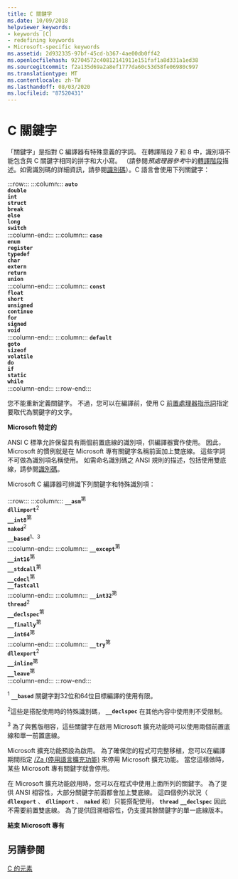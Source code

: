 ```yaml
---
title: C 關鍵字
ms.date: 10/09/2018
helpviewer_keywords:
- keywords [C]
- redefining keywords
- Microsoft-specific keywords
ms.assetid: 2d932335-97bf-45cd-b367-4ae00db0ff42
ms.openlocfilehash: 92704572c40812141911e151faf1a8d331a1ed38
ms.sourcegitcommit: f2a135d69a2a8ef1777da60c53d58fe06980c997
ms.translationtype: MT
ms.contentlocale: zh-TW
ms.lasthandoff: 08/03/2020
ms.locfileid: "87520431"
---
```

# <a name="c-keywords"></a>C 關鍵字

「關鍵字」是指對 C 編譯器有特殊意義的字詞。 在轉譯階段 7 和 8 中，識別項不能包含與 C 關鍵字相同的拼字和大小寫。 （請參閱*預處理器參考*中的[轉譯階段](../preprocessor/phases-of-translation.md)描述。如需識別碼的詳細資訊，請參閱[識別碼](../c-language/c-identifiers.md)）。C 語言會使用下列關鍵字：

:::row:::
    :::column:::
        **`auto`**<br/>
        **`double`**<br/>
        **`int`**<br/>
        **`struct`**<br/>
        **`break`**<br/>
        **`else`**<br/>
        **`long`**<br/>
        **`switch`**<br/>
    :::column-end:::
    :::column:::
        **`case`**<br/>
        **`enum`**<br/>
        **`register`**<br/>
        **`typedef`**<br/>
        **`char`**<br/>
        **`extern`**<br/>
        **`return`**<br/>
        **`union`**<br/>
    :::column-end:::
    :::column:::
        **`const`**<br/>
        **`float`**<br/>
        **`short`**<br/>
        **`unsigned`**<br/>
        **`continue`**<br/>
        **`for`**<br/>
        **`signed`**<br/>
        **`void`**<br/>
    :::column-end:::
    :::column:::
        **`default`**<br/>
        **`goto`**<br/>
        **`sizeof`**<br/>
        **`volatile`**<br/>
        **`do`**<br/>
        **`if`**<br/>
        **`static`**<br/>
        **`while`**<br/>
    :::column-end:::
:::row-end:::

您不能重新定義關鍵字。 不過，您可以在編譯前，使用 C [前置處理器指示詞](../preprocessor/preprocessor-directives.md)指定要取代為關鍵字的文字。

**Microsoft 特定的**

ANSI C 標準允許保留具有兩個前置底線的識別項，供編譯器實作使用。 因此，Microsoft 的慣例就是在 Microsoft 專有關鍵字名稱前面加上雙底線。 這些字詞不可做為識別項名稱使用。 如需命名識別碼之 ANSI 規則的描述，包括使用雙底線，請參閱[識別碼](../c-language/c-identifiers.md)。

Microsoft C 編譯器可辨識下列關鍵字和特殊識別項：

:::row:::
    :::column:::
        **`__asm`**<sup>第</sup><br/>
        **`dllimport`**<sup>2</sup><br/>
        **`__int8`**<sup>第</sup><br/>
        **`naked`**<sup>2</sup><br/>
        **`__based`**<sup>1、3</sup><br/>
    :::column-end:::
    :::column:::
        **`__except`**<sup>第</sup><br/>
        **`__int16`**<sup>第</sup><br/>
        **`__stdcall`**<sup>第</sup><br/>
        **`__cdecl`**<sup>第</sup><br/>
        **`__fastcall`**<br/>
    :::column-end:::
    :::column:::
        **`__int32`**<sup>第</sup><br/>
        **`thread`**<sup>2</sup><br/>
        **`__declspec`**<sup>第</sup><br/>
        **`__finally`**<sup>第</sup><br/>
        **`__int64`**<sup>第</sup><br/>
    :::column-end:::
    :::column:::
        **`__try`**<sup>第</sup><br/>
        **`dllexport`**<sup>2</sup><br/>
        **`__inline`**<sup>第</sup><br/>
        **`__leave`**<sup>第</sup><br/>
    :::column-end:::
:::row-end:::

<sup>1</sup> **`__based`** 關鍵字對32位和64位目標編譯的使用有限。

<sup>2</sup>這些是搭配使用時的特殊識別碼， **`__declspec`** 在其他內容中使用則不受限制。

<sup>3</sup> 為了與舊版相容，這些關鍵字在啟用 Microsoft 擴充功能時可以使用兩個前置底線和單一前置底線。

Microsoft 擴充功能預設為啟用。 為了確保您的程式可完整移植，您可以在編譯期間指定 [/Za \(停用語言擴充功能)](../build/reference/za-ze-disable-language-extensions.md) 來停用 Microsoft 擴充功能。 當您這樣做時，某些 Microsoft 專有關鍵字就會停用。

在 Microsoft 擴充功能啟用時，您可以在程式中使用上面所列的關鍵字。 為了提供 ANSI 相容性，大部分關鍵字前面都會加上雙底線。 這四個例外狀況（ **`dllexport`** 、 **`dllimport`** 、 **`naked`** 和）只能搭配使用， **`thread`** **`__declspec`** 因此不需要前置雙底線。 為了提供回溯相容性，仍支援其餘關鍵字的單一底線版本。

**結束 Microsoft 專有**

## <a name="see-also"></a>另請參閱

[C 的元素](../c-language/elements-of-c.md)
